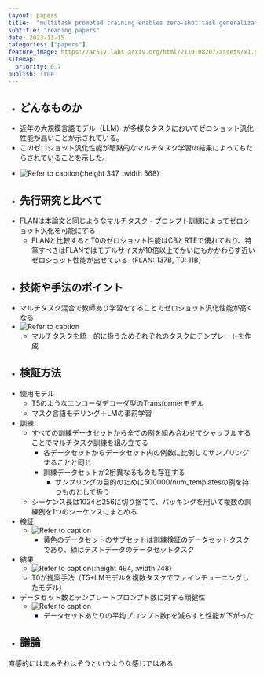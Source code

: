 ```yaml
---
layout: papers
title:  "multitask prompted training enables zero-shot task generalization"
subtitle: "reading papers"
date: 2023-11-15
categories: ["papers"]
feature_image: https://ar5iv.labs.arxiv.org/html/2110.08207/assets/x1.png
sitemap:
  priority: 0.7
publish: True
---  
```

- ## どんなものか
- 近年の大規模言語モデル（LLM）が多様なタスクにおいてゼロショット汎化性能が高いことが示されている。
- このゼロショット汎化性能が暗黙的なマルチタスク学習の結果によってもたらされていることを示した。
<!--more-->
- ![Refer to caption](https://ar5iv.labs.arxiv.org/html/2110.08207/assets/x1.png){:height 347, :width 568}
- ## 先行研究と比べて
- FLANは本論文と同じようなマルチタスク・プロンプト訓練によってゼロショット汎化を可能にする
	- FLANと比較するとT0のゼロショット性能はCBとRTEで優れており、特筆すべきはFLANではモデルサイズが10倍以上でかいにもかかわらず近いゼロショット性能が出せている（FLAN: 137B, T0: 11B）
- ## 技術や手法のポイント
- マルチタスク混合で教師あり学習をすることでゼロショット汎化性能が高くなる
- ![Refer to caption](https://ar5iv.labs.arxiv.org/html/2110.08207/assets/x3.png)
	- マルチタスクを統一的に扱うためそれぞれのタスクにテンプレートを作成
- ## 検証方法
- 使用モデル
	- T5のようなエンコーダデコーダ型のTransformerモデル
	- マスク言語モデリング＋LMの事前学習
- 訓練
	- すべての訓練データセットから全ての例を組み合わせてシャッフルすることでマルチタスク訓練を組み立てる
		- 各データセットからデータセット内の例数に比例してサンプリングすることと同じ
		- 訓練データセットが2桁異なるものも存在する
			- サンプリングの目的のために500000/num_templatesの例を持つものとして扱う
	- シーケンス長は1024と256に切り捨てて、パッキングを用いて複数の訓練例を1つのシーケンスにまとめる
- 検証
	- ![Refer to caption](https://ar5iv.labs.arxiv.org/html/2110.08207/assets/x2.png)
		- 黄色のデータセットのサブセットは訓練検証のデータセットタスクであり、緑はテストデータのデータセットタスク
- 結果
	- ![Refer to caption](https://ar5iv.labs.arxiv.org/html/2110.08207/assets/x4.png){:height 494, :width 748}
	- T0が提案手法（T5+LMモデルを複数タスクでファインチューニングしたモデル）
- データセット数とテンプレートプロンプト数に対する頑健性
	- ![Refer to caption](https://ar5iv.labs.arxiv.org/html/2110.08207/assets/x6.png)
		- データセットあたりの平均プロンプト数pを減らすと性能が下がった
- ## 議論
直感的にはまぁそれはそうというような感じではある